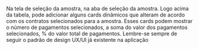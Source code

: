 Na tela de seleção da amostra, na aba de seleção da amostra.
Logo acima da tabela, pode adicionar alguns cards dinâmicos que alteram de acordo com os contratos selecionados para a amostra. Esses cards podem mostrar o número de pagamentos selecionados, a soma do valor dos pagamentos selecionados, % do valor total de pagamentos.
Lembre-se sempre de seguir o padrão de design UX/UI já existente na aplicação